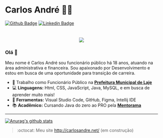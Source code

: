 # Carlos André :man_office_worker:
[![Github Badge](https://img.shields.io/badge/-Github-000?style=flat-square&logo=Github&logoColor=white&link=https://github.com/carlosandre-dev)](https://github.com/carlosandre-dev)
[![Linkedin Badge](https://img.shields.io/badge/-LinkedIn-blue?style=flat-square&logo=Linkedin&logoColor=white&link=https://www.linkedin.com/in/carlosandre-dev/)](https://www.linkedin.com/in/carlosandre-dev/)


<h1 align="center">
  <img src ="https://ik.imagekit.io/geek/pexels-kevin-ku-577585__1__7IJX6s8l2.jpg">
</h1>

<h3> Olá 👋 </h3>
Meu nome é Carlos André sou funcionário público há 18 anos, atuando na área administrativa e financeira. Sou apaixonado por Desenvolvimento e estou em busca de uma oportunidade para transição de carreira.

- 💼 Trabalho como Funcionário Público na **[Prefeitura Municipal de Laje](http://laje.ba.gov.br/)**
- :computer: **Linguagens:** Html, CSS, JavaScript, Java, MySQL, e em busca de aprender muito mais!
- 🎨 **Ferramentas:** Visual Studio Code, GitHub, Figma, Intellij IDE
- 📚 **Acadêmico:** Cursando Java do zero ao PRO pela **[Mentorama](https://mentorama.co/)**

---

[comment]: <> (Copie o link abaixo para utilizar o card GitHub Stats em seu perfil)

[![Anurag's github stats](https://github-readme-stats.vercel.app/api?username=carlosandre-dev)](https://github.com/carlosandre-dev/github-readme-stats)

> :octocat: Meu site http://carlosandre.net/ (em construção)
